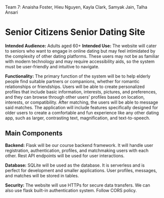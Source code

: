 Team 7: Anaisha Foster, Hieu Nguyen, Kayla Clark, Samyak Jain, Talha Ansari
# Senior Citizens Senior Dating Site

**Intended Audience:** Adults aged 60+
**Intended Use:** The website will cater to seniors who want to engage in online dating but may feel intimidated by the complexity of other dating platforms. These users may not be as familiar with modern technology and may require accessibility aids, so the system must be user-friendly and intuitive to navigate.

**Functionality:**  The primary function of the system will be to help elderly people find suitable partners or companions, whether for romantic relationships or friendships. Users will be able to create personalized profiles that include basic information, interests, pictures, and preferences, and they can browse through other users' profiles based on location, interests, or compatibility. After matching, the users will be able to message said matches. The application will include features specifically designed for older users to create a comfortable and fun experience like any other dating app, such as larger, contrasting text, magnification, and text-to-speech.

## Main Components

**Backend:** Flask will be our course backend framework. It will handle user registration, authentication, profiles, and matchmaking users with each other. Rest API endpoints will be used for user interactions. 

**Database:** SQLite will be used as the database. It is serverless and is perfect for development and smaller applications. User profiles, messages, and matches will be stored in tables. 

**Security:** The website will use HTTPs for secure data transfers. We can also use flask built-in authentication system. Follow CORS policy. 
